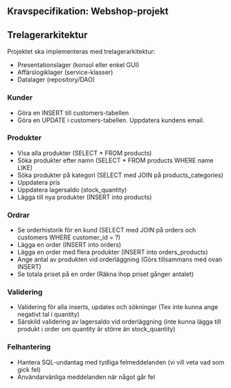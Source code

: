 ## Kravspecifikation: Webshop-projekt ##

## Trelagerarkitektur
Projektet ska implementeras med trelagerarkitektur:
- Presentationslager (konsol eller enkel GUI)
- Affärslogiklager (service-klasser)
- Datalager (repository/DAO)


### Kunder
- Göra en INSERT till customers-tabellen
- Göra en UPDATE i customers-tabellen. Uppdatera kundens email.

### Produkter
- Visa alla produkter (SELECT * FROM products)
- Söka produkter efter namn (SELECT * FROM products WHERE name LIKE)
- Söka produkter på kategori (SELECT med JOIN på products_categories)
- Uppdatera pris
- Uppdatera lagersaldo (stock_quantity)
- Lägga till nya produkter (INSERT into products)

### Ordrar
- Se orderhistorik för en kund (SELECT med JOIN på orders och customers WHERE customer_id = ?)
- Lägga en order (INSERT into orders)
- Lägga en order med flera produkter (INSERT into orders_products)
- Ange antal av produkten vid orderläggning (Görs tillsammans med ovan INSERT)
- Se totala priset på en order (Räkna ihop priset gånger antalet)

### Validering
- Validering för alla inserts, updates och sökningar (Tex inte kunna ange negativt tal i quantity)
- Särskild validering av lagersaldo vid orderläggning (inte kunna lägga till produkt i order om quantity är större än stock_quantity)

### Felhantering
- Hantera SQL-undantag med tydliga felmeddelanden (vi vill veta vad som gick fel)
- Användarvänliga meddelanden när något går fel
